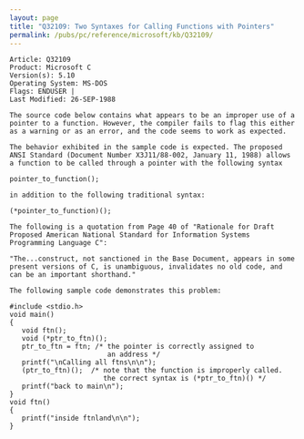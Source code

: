 ```yaml
---
layout: page
title: "Q32109: Two Syntaxes for Calling Functions with Pointers"
permalink: /pubs/pc/reference/microsoft/kb/Q32109/
---
```


	Article: Q32109
	Product: Microsoft C
	Version(s): 5.10
	Operating System: MS-DOS
	Flags: ENDUSER |
	Last Modified: 26-SEP-1988
	
	The source code below contains what appears to be an improper use of a
	pointer to a function. However, the compiler fails to flag this either
	as a warning or as an error, and the code seems to work as expected.
	
	The behavior exhibited in the sample code is expected. The proposed
	ANSI Standard (Document Number X3J11/88-002, January 11, 1988) allows
	a function to be called through a pointer with the following syntax
	
	pointer_to_function();
	
	in addition to the following traditional syntax:
	
	(*pointer_to_function)();
	
	The following is a quotation from Page 40 of "Rationale for Draft
	Proposed American National Standard for Information Systems
	Programming Language C":
	
	"The...construct, not sanctioned in the Base Document, appears in some
	present versions of C, is unambiguous, invalidates no old code, and
	can be an important shorthand."
	
	The following sample code demonstrates this problem:
	
	#include <stdio.h>
	void main()
	{
	   void ftn();
	   void (*ptr_to_ftn)();
	   ptr_to_ftn = ftn; /* the pointer is correctly assigned to
	                        an address */
	   printf("\nCalling all ftns\n\n");
	   (ptr_to_ftn)();  /* note that the function is improperly called.
	                       the correct syntax is (*ptr_to_ftn)() */
	   printf("back to main\n");
	}
	void ftn()
	{
	   printf("inside ftnland\n\n");
	}
